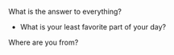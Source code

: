 What is the answer to everything?

- What is your least favorite part of your day?

Where are you from?

